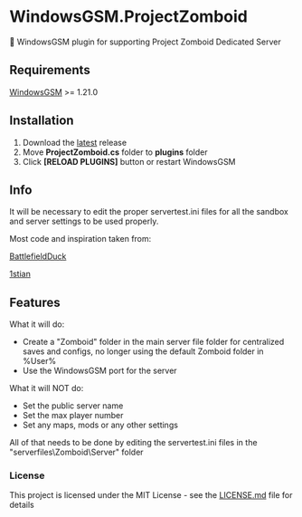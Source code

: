 # WindowsGSM.ProjectZomboid
🧩 WindowsGSM plugin for supporting Project Zomboid Dedicated Server 

## Requirements
[WindowsGSM](https://github.com/WindowsGSM/WindowsGSM) >= 1.21.0

## Installation
1. Download the [latest](https://github.com/DoctorBeardz/WindowsGSM.ProjectZomboid/releases/latest) release
1. Move **ProjectZomboid.cs** folder to **plugins** folder
1. Click **[RELOAD PLUGINS]** button or restart WindowsGSM

## Info
It will be necessary to edit the proper servertest.ini files for all the sandbox and server settings to be used properly.

Most code and inspiration taken from:

[BattlefieldDuck](https://github.com/BattlefieldDuck/WindowsGSM.ARMA3)

[1stian](https://github.com/1stian/WindowsGSM.Spigot)

## Features

What it will do:

- Create a "Zomboid" folder in the main server file folder for centralized saves and configs, no longer using the default Zomboid folder in %User%
- Use the WindowsGSM port for the server

What it will NOT do:

- Set the public server name
- Set the max player number
- Set any maps, mods or any other settings

All of that needs to be done by editing the servertest.ini files in the "serverfiles\Zomboid\Server" folder


### License
This project is licensed under the MIT License - see the [LICENSE.md](https://github.com/DoctorBeardz/WindowsGSM.ProjectZomboid/blob/main/LICENSE) file for details
